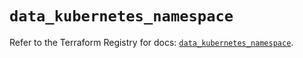 # `data_kubernetes_namespace`

Refer to the Terraform Registry for docs: [`data_kubernetes_namespace`](https://registry.terraform.io/providers/hashicorp/kubernetes/2.31.0/docs/data-sources/namespace).
